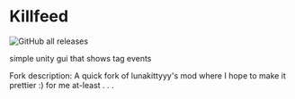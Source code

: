# Killfeed

![GitHub all releases](https://img.shields.io/github/downloads/SakuraaDevelopment/Killfeed/total?style=plastic) 

simple unity gui that shows tag events

Fork description: A quick fork of lunakittyyy's mod where I hope to make it prettier :) for me at-least . . .
